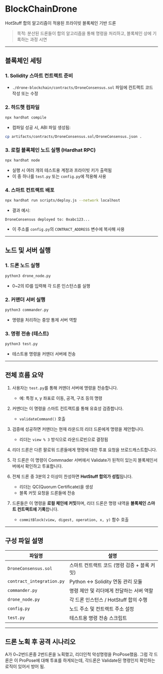 # BlockChainDrone

HotStuff 합의 알고리즘이 적용된 프라이빗 블록체인 기반 드론 

> 목적: 분산된 드론들이 합의 알고리즘을 통해 명령을 처리하고, 블록체인 상에 기록하는 과정 시연

---

##  블록체인 세팅

### 1. Solidity 스마트 컨트랙트 준비

- `./drone-blockchain/contracts/DroneConsensus.sol` 파일에 컨트랙트 코드 작성 또는 수정

### 2. 하드햇 컴파일

```bash
npx hardhat compile
```

- 컴파일 성공 시, ABI 파일 생성됨:
```bash
cp artifacts/contracts/DroneConsensus.sol/DroneConsensus.json .
```

### 3. 로컬 블록체인 노드 실행 (Hardhat RPC)

```bash
npx hardhat node
```

- 실행 시 여러 개의 테스트용 계정과 프라이빗 키가 출력됨
- 이 중 하나를 `test.py` 또는 `config.py`에 적용해 사용

### 4. 스마트 컨트랙트 배포

```bash
npx hardhat run scripts/deploy.js --network localhost
```

- 결과 예시:
```
DroneConsensus deployed to: 0xabc123...
```
- 이 주소를 `config.py`의 `CONTRACT_ADDRESS` 변수에 복사해 사용

---

## 노드 및 서버 실행

### 1. 드론 노드 실행
```bash
python3 drone_node.py
```
- 0~2의 ID를 입력해 각 드론 인스턴스를 실행

### 2. 커맨더 서버 실행
```bash
python3 commander.py
```
- 명령을 처리하는 중앙 통제 서버 역할

### 3. 명령 전송 (테스트)
```bash
python3 test.py
```
- 테스트용 명령을 커맨더 서버에 전송

---

## 전체 흐름 요약

1. 사용자는 `test.py`를 통해 커맨더 서버에 명령을 전송합니다.
   - 예: 특정 x, y 좌표로 이동, 공격, 구조 등의 명령

2. 커맨더는 이 명령을 스마트 컨트랙트를 통해 유효성 검증합니다.
   - `validateCommand()` 호출

3. 검증에 성공하면 커맨더는 현재 라운드의 리더 드론에게 명령을 제안합니다.
   - 리더는 `view % 3` 방식으로 라운드로빈으로 결정됨

4. 리더 드론은 다른 팔로워 드론들에게 명령에 대한 투표 요청을 브로드캐스트합니다.

5. 각 드론은 이 명령이 Commnader 서버에서 Validate가 된적이 있는지 블록체인서버에서 확인하고 투표합니다.

6. 전체 드론 중 3분의 2 이상이 찬성하면 **HotStuff 합의가 성립**됩니다.
   - 리더는 QC(Quorum Certificate)을 생성
   - 블록 커밋 요청을 드론들에 전송

7. 드론들은 이 명령을 **로컬 체인에 커밋**하며, 리더 드론은 명령 내역을 **블록체인 스마트 컨트랙트에 기록**합니다.
   - `commitBlock(view, digest, operation, x, y)` 함수 호출

---

## 구성 파일 설명

| 파일명 | 설명 |
|--------|------|
| `DroneConsensus.sol` | 스마트 컨트랙트 코드 (명령 검증 + 블록 커밋) |
| `contract_integration.py` | Python ↔ Solidity 연동 관리 모듈 |
| `commander.py` | 명령 제안 및 리더에게 전달하는 서버 역할 |
| `drone_node.py` | 각 드론 인스턴스 / HotStuff 합의 수행 |
| `config.py` | 노드 주소 및 컨트랙트 주소 설정 |
| `test.py` | 테스트용 명령 전송 스크립트 |

---

## 드론 노획 후 공격 시나리오 

A가 0~2번드론중 2번드론을 노획했고, 리더인척 악성명령을 ProPose했음.
그럼 각 드론은 이 ProPose에 대해 투표를 하게되는데, 각드론은 Validate된 명령인지 확인하는 로직이 있어서 방어 됨.
